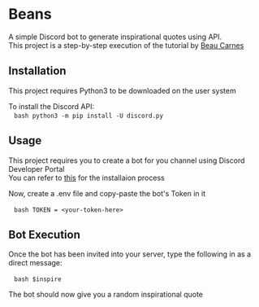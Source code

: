 # Beans 
A simple Discord bot to generate inspirational quotes using API.   
This project is a step-by-step execution of the tutorial by [Beau Carnes](http://carnes.cc/)

## Installation 
This project requires Python3 to be downloaded on the user system   

   
To install the Discord API:    
` ` ` bash
python3 -m pip install -U discord.py
` ` `

## Usage
This project requires you to create a bot for you channel using Discord Developer Portal   
You can refer to [this](https://discordpy.readthedocs.io/en/latest/discord.html) for the installaion process  

Now, create a .env file and copy-paste the bot's Token in it

` ` `bash
TOKEN = <your-token-here>
` ` ` 

## Bot Execution

Once the bot has been invited into your server, type the following in as a direct message:

` ` `bash
$inspire
` ` `

The bot should now give you a random inspirational quote
